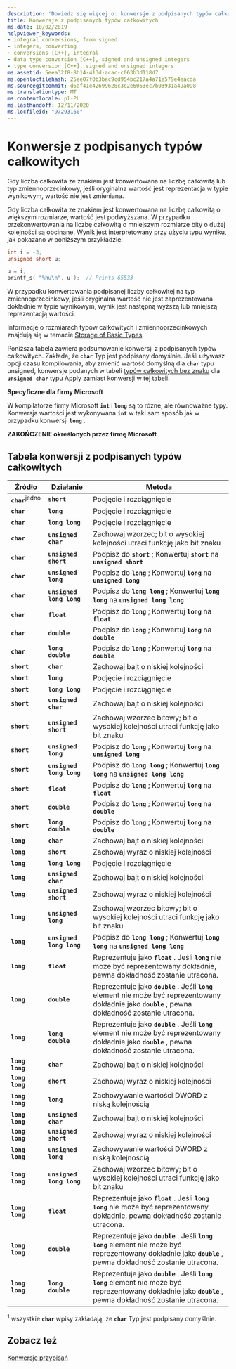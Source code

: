 ```yaml
---
description: 'Dowiedz się więcej o: konwersje z podpisanych typów całkowitych'
title: Konwersje z podpisanych typów całkowitych
ms.date: 10/02/2019
helpviewer_keywords:
- integral conversions, from signed
- integers, converting
- conversions [C++], integral
- data type conversion [C++], signed and unsigned integers
- type conversion [C++], signed and unsigned integers
ms.assetid: 5eea32f8-8b14-413d-acac-c063b3d118d7
ms.openlocfilehash: 25ee07f0b3bac9cd954bc217a4a71e579e4eacda
ms.sourcegitcommit: d6af41e42699628c3e2e6063ec7b03931a49a098
ms.translationtype: MT
ms.contentlocale: pl-PL
ms.lasthandoff: 12/11/2020
ms.locfileid: "97293160"
---
```

# <a name="conversions-from-signed-integral-types"></a>Konwersje z podpisanych typów całkowitych

Gdy liczba całkowita ze znakiem jest konwertowana na liczbę całkowitą lub typ zmiennoprzecinkowy, jeśli oryginalna wartość jest reprezentacja w typie wynikowym, wartość nie jest zmieniana.

Gdy liczba całkowita ze znakiem jest konwertowana na liczbę całkowitą o większym rozmiarze, wartość jest podwyższana. W przypadku przekonwertowania na liczbę całkowitą o mniejszym rozmiarze bity o dużej kolejności są obcinane. Wynik jest interpretowany przy użyciu typu wyniku, jak pokazano w poniższym przykładzie:

```C
int i = -3;
unsigned short u;

u = i;
printf_s( "%hu\n", u );  // Prints 65533
```

W przypadku konwertowania podpisanej liczby całkowitej na typ zmiennoprzecinkowy, jeśli oryginalna wartość nie jest zaprezentowana dokładnie w typie wynikowym, wynik jest następną wyższą lub mniejszą reprezentacją wartości.

Informacje o rozmiarach typów całkowitych i zmiennoprzecinkowych znajdują się w temacie [Storage of Basic Types](../c-language/storage-of-basic-types.md).

Poniższa tabela zawiera podsumowanie konwersji z podpisanych typów całkowitych. Zakłada, że **`char`** Typ jest podpisany domyślnie. Jeśli używasz opcji czasu kompilowania, aby zmienić wartość domyślną dla **`char`** typu unsigned, konwersje podanych w tabeli [typów całkowitych bez znaku](../c-language/conversions-from-unsigned-integral-types.md) dla **`unsigned char`** typu Apply zamiast konwersji w tej tabeli.

**Specyficzne dla firmy Microsoft**

W kompilatorze firmy Microsoft **`int`** i **`long`** są to różne, ale równoważne typy. Konwersja wartości jest wykonywana **`int`** w taki sam sposób jak w przypadku konwersji **`long`** .

**ZAKOŃCZENIE określonych przez firmę Microsoft**

## <a name="table-of-conversions-from-signed-integral-types"></a>Tabela konwersji z podpisanych typów całkowitych

|Źródło|Działanie|Metoda|
|----------|--------|------------|
|**`char`**<sup>jedno</sup>|**`short`**|Podjęcie i rozciągnięcie|
|**`char`**|**`long`**|Podjęcie i rozciągnięcie|
|**`char`**|**`long long`**|Podjęcie i rozciągnięcie|
|**`char`**|**`unsigned char`**|Zachowaj wzorzec; bit o wysokiej kolejności utraci funkcję jako bit znaku|
|**`char`**|**`unsigned short`**|Podpisz do **`short`** ; Konwertuj **`short`** na **`unsigned short`**|
|**`char`**|**`unsigned long`**|Podpisz do **`long`** ; Konwertuj **`long`** na **`unsigned long`**|
|**`char`**|**`unsigned long long`**|Podpisz do **`long long`** ; Konwertuj **`long long`** na **`unsigned long long`**|
|**`char`**|**`float`**|Podpisz do **`long`** ; Konwertuj **`long`** na **`float`**|
|**`char`**|**`double`**|Podpisz do **`long`** ; Konwertuj **`long`** na **`double`**|
|**`char`**|**`long double`**|Podpisz do **`long`** ; Konwertuj **`long`** na **`double`**|
|**`short`**|**`char`**|Zachowaj bajt o niskiej kolejności|
|**`short`**|**`long`**|Podjęcie i rozciągnięcie|
|**`short`**|**`long long`**|Podjęcie i rozciągnięcie|
|**`short`**|**`unsigned char`**|Zachowaj bajt o niskiej kolejności|
|**`short`**|**`unsigned short`**|Zachowaj wzorzec bitowy; bit o wysokiej kolejności utraci funkcję jako bit znaku|
|**`short`**|**`unsigned long`**|Podpisz do **`long`** ; Konwertuj **`long`** na **`unsigned long`**|
|**`short`**|**`unsigned long long`**|Podpisz do **`long long`** ; Konwertuj **`long long`** na **`unsigned long long`**|
|**`short`**|**`float`**|Podpisz do **`long`** ; Konwertuj **`long`** na **`float`**|
|**`short`**|**`double`**|Podpisz do **`long`** ; Konwertuj **`long`** na **`double`**|
|**`short`**|**`long double`**|Podpisz do **`long`** ; Konwertuj **`long`** na **`double`**|
|**`long`**|**`char`**|Zachowaj bajt o niskiej kolejności|
|**`long`**|**`short`**|Zachowaj wyraz o niskiej kolejności|
|**`long`**|**`long long`**|Podjęcie i rozciągnięcie|
|**`long`**|**`unsigned char`**|Zachowaj bajt o niskiej kolejności|
|**`long`**|**`unsigned short`**|Zachowaj wyraz o niskiej kolejności|
|**`long`**|**`unsigned long`**|Zachowaj wzorzec bitowy; bit o wysokiej kolejności utraci funkcję jako bit znaku|
|**`long`**|**`unsigned long long`**|Podpisz do **`long long`** ; Konwertuj **`long long`** na **`unsigned long long`**|
|**`long`**|**`float`**|Reprezentuje jako **`float`** . Jeśli **`long`** nie może być reprezentowany dokładnie, pewna dokładność zostanie utracona.|
|**`long`**|**`double`**|Reprezentuje jako **`double`** . Jeśli **`long`** element nie może być reprezentowany dokładnie jako **`double`** , pewna dokładność zostanie utracona.|
|**`long`**|**`long double`**|Reprezentuje jako **`double`** . Jeśli **`long`** element nie może być reprezentowany dokładnie jako **`double`** , pewna dokładność zostanie utracona.|
|**`long long`**|**`char`**|Zachowaj bajt o niskiej kolejności|
|**`long long`**|**`short`**|Zachowaj wyraz o niskiej kolejności|
|**`long long`**|**`long`**|Zachowywanie wartości DWORD z niską kolejnością|
|**`long long`**|**`unsigned char`**|Zachowaj bajt o niskiej kolejności|
|**`long long`**|**`unsigned short`**|Zachowaj wyraz o niskiej kolejności|
|**`long long`**|**`unsigned long`**|Zachowywanie wartości DWORD z niską kolejnością|
|**`long long`**|**`unsigned long long`**|Zachowaj wzorzec bitowy; bit o wysokiej kolejności utraci funkcję jako bit znaku|
|**`long long`**|**`float`**|Reprezentuje jako **`float`** . Jeśli **`long long`** nie może być reprezentowany dokładnie, pewna dokładność zostanie utracona.|
|**`long long`**|**`double`**|Reprezentuje jako **`double`** . Jeśli **`long long`** element nie może być reprezentowany dokładnie jako **`double`** , pewna dokładność zostanie utracona.|
|**`long long`**|**`long double`**|Reprezentuje jako **`double`** . Jeśli **`long long`** element nie może być reprezentowany dokładnie jako **`double`** , pewna dokładność zostanie utracona.|

<sup>1</sup> wszystkie **`char`** wpisy zakładają, że **`char`** Typ jest podpisany domyślnie.

## <a name="see-also"></a>Zobacz też

[Konwersje przypisań](../c-language/assignment-conversions.md)

